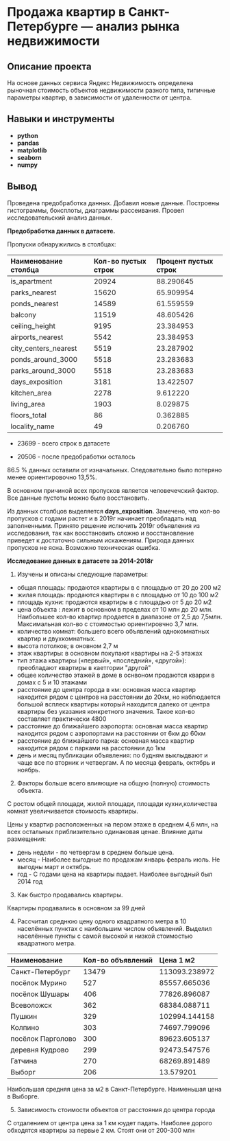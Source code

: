 # Продажа квартир в Санкт-Петербурге — анализ рынка недвижимости



## Описание проекта

На основе данных сервиса Яндекс Недвижимость определена рыночная стоимость объектов недвижимости разного типа, типичные параметры квартир, в зависимости от удаленности от центра. 


## Навыки и инструменты

- **python**
- **pandas**
- **matplotlib** 
- **seaborn**
- **numpy** 

## Вывод

Проведена предобработка данных. Добавил новые данные. Построены гистограммы, боксплоты, диаграммы рассеивания. Провел исследовательский анализ данных.

**Предобработка данных в датасете.**

Пропуски обнаружились в столбцах:

| Наименование столбца  | Кол-во пустых строк | Процент пустых строк |
| :---                  | :----               | :---    |
| is_apartment          | 20924               | 88.290645 |
| parks_nearest         | 15620               | 65.909954 |
| ponds_nearest         | 14589               | 61.559559 |
| balcony               | 11519               | 48.605426 |
| ceiling_height        | 9195                | 23.384953 |
| airports_nearest      | 5542                | 23.384953 |
| city_centers_nearest  | 5519                | 23.287902 |
| ponds_around_3000     | 5518                | 23.283683 |
| parks_around_3000     | 5518                | 23.283683 |
| days_exposition       | 3181                | 13.422507 |
| kitchen_area          | 2278                | 9.612220 |
| living_area           | 1903                | 8.029875 |
| floors_total          | 86                  | 0.362885 |
| locality_name         | 49                  | 0.206760 |



- 23699 - всего строк в датасете

- 20506 - после предобработки осталось

86.5 % данных оставили от изначальных. Следовательно было потеряно менее ориентировочно 13,5%. 

В основном причиной всех пропусков является человечечский фактор. Все данные пустоты можно было восстановить.

Из данных столбцов выделяется **days_exposition**. Замечено, что кол-во пропусков с годами растет и в 2019г начинает преобладать над заполненными. Принято решение ислючить 2019г объявления из исследования, так как восстановить сложно и восстановление приведет к достаточно сильным искажениям. Природа данных пропусков не ясна. Возможно техническая ошибка.


**Исследование данных в датасете за 2014-2018г**

1. Изучены и описаны следующие параметры:

- общая площадь: продаются квартиры в с площадью от 20 до 200 м2
- жилая площадь:  продаются квартиры в с площадью от 10 до 100 м2
- площадь кухни: продаются квартиры в с площадью от 5 до 20 м2
- цена объекта : лежит в основном в пределах от 10 млн до 20 млн. Наибольшее кол-во квартир продается в диапазоне от 2,5 до 7,5млн. Максимальная кол-во с стоимостью ориентировчно  3,7 млн.
- количество комнат: большего всего объявлений однокомнатных квартир и двухкомнатных.  
- высота потолков; в оновном 2,7 м
- этаж квартиры: в основном покупают квартиры на 2-5 этажах
- тип этажа квартиры («первый», «последний», «другой»): преобладают квартиры в каетгории "другой"
- общее количество этажей в доме в оснвоном продаются кварри в домах с 5 и 10 этажами
- расстояние до центра города в км: основная масса квартир находится рядом с центров на расстоянии до 20км, но наблюдается большой всплеск квартиры который находится далеко от центра квартиры без указания конкретного значения. Такое кол-во составляет практически 4800
- расстояние до ближайшего аэропорта: основная масса квартир находится рядом с аэропортами на расстоянии от 6км до 60км
- расстояние до ближайшего парка: основная масса квартир находится рядом с парками на расстоянии до 1км
- день и месяц публикации объявления: по будням выклыдвают и чаще все по вторник и четвергам. А по месяца февраль, октябрь и ноябрь.


2. Факторы больше всего влияющие на общую (полную) стоимость объекта.

С ростом общей площади, жилой площади, площади кухни,количества комнат увеличивается стоимость квартиры.
    
Цены у квартир расположенных на пером этаже  в среднем 4,6 млн, на всех остальных приблизительно одинаковая ценае.
Влияние даты размещения:
- день недели - по четвергам в среднем больше цена. 
- месяц - Наиболее выгодные по продажам январь февраль июль. Не выгодны март и октябрь.
- год - С годами цена на квартиры падает. Наиболее выгодный был 2014 год


3. Как быстро продавались квартиры.

Квартиры продавались в основном за 99 дней


4. Рассчитал среднюю цену одного квадратного метра в 10 населённых пунктах с наибольшим числом объявлений. Выделил населённые пункты с самой высокой и низкой стоимостью квадратного метра.


| Наименование       | Кол-во объявлений | Цена 1 м2 |
| :---               | :----             | :---    |
| Санкт-Петербург    | 13479             | 113093.238972 |
| посёлок Мурино     | 527               | 85557.665036 |
| посёлок Шушары     | 406               | 77826.896087 |
| Всеволожск         | 362               | 68384.088711 |
| Пушкин             | 329               | 102994.144158 |
| Колпино            | 303               | 74697.799096 |
| посёлок Парголово  | 300               | 89623.605137 |
| деревня Кудрово    | 299               | 92473.547576 |
| Гатчина            | 270               | 68269.891489 |
| Выборг             | 206               | 13.579201 |



Наибольшая средняя цена за м2 в Санкт-Петербурге. Наименьшая цена в Выборге.


5. Зависимость стоимости объектов от расстояния до центра города

С отдалением от центра цена за 1 км юудет падать. Наиболее дорого обходятся квартиры за первые 2 км. Стоят они от 200-300 млн


